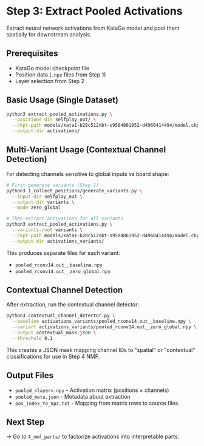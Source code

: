 # Step 3: Extract Pooled Activations

Extract neural network activations from KataGo model and pool them spatially for downstream analysis.

## Prerequisites
- KataGo model checkpoint file
- Position data (`.npz` files from Step 1)
- Layer selection from Step 2

## Basic Usage (Single Dataset)
```bash
python3 extract_pooled_activations.py \
  --positions-dir selfplay_out/ \
  --ckpt-path models/kata1-b28c512nbt-s9584861952-d4960414494/model.ckpt \
  --output-dir activations/
```

## Multi-Variant Usage (Contextual Channel Detection)
For detecting channels sensitive to global inputs vs board shape:

```bash
# First generate variants (Step 1)
python3 1_collect_positions/generate_variants.py \
  --input-dir selfplay_out \
  --output-dir variants \
  --mode zero_global

# Then extract activations for all variants
python3 extract_pooled_activations.py \
  --variants-root variants \
  --ckpt-path models/kata1-b28c512nbt-s9584861952-d4960414494/model.ckpt \
  --output-dir activations_variants/
```

This produces separate files for each variant:
- `pooled_rconv14.out__baseline.npy`
- `pooled_rconv14.out__zero_global.npy`

## Contextual Channel Detection
After extraction, run the contextual channel detector:

```bash
python3 contextual_channel_detector.py \
  --baseline activations_variants/pooled_rconv14.out__baseline.npy \
  --variant activations_variants/pooled_rconv14.out__zero_global.npy \
  --output contextual_mask.json \
  --threshold 0.1
```

This creates a JSON mask mapping channel IDs to "spatial" or "contextual" classifications for use in Step 4 NMF.

## Output Files
- `pooled_<layer>.npy` - Activation matrix (positions × channels)
- `pooled_meta.json` - Metadata about extraction
- `pos_index_to_npz.txt` - Mapping from matrix rows to source files

## Next Step
→ Go to `4_nmf_parts/` to factorize activations into interpretable parts. 